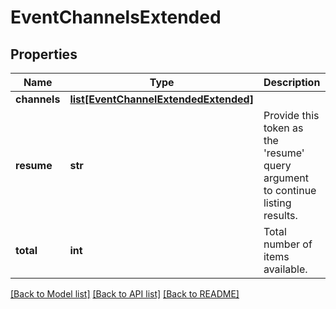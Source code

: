 # EventChannelsExtended

## Properties
Name | Type | Description | Notes
------------ | ------------- | ------------- | -------------
**channels** | [**list[EventChannelExtendedExtended]**](EventChannelExtendedExtended.md) |  | [optional] 
**resume** | **str** | Provide this token as the &#39;resume&#39; query argument to continue listing results. | [optional] 
**total** | **int** | Total number of items available. | [optional] 

[[Back to Model list]](../README.md#documentation-for-models) [[Back to API list]](../README.md#documentation-for-api-endpoints) [[Back to README]](../README.md)


